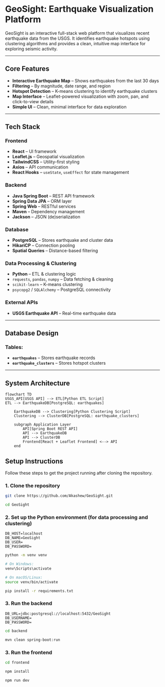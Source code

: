 # GeoSight: Earthquake Visualization Platform

GeoSight is an interactive full-stack web platform that visualizes recent earthquake data from the USGS. It identifies earthquake hotspots using clustering algorithms and provides a clean, intuitive map interface for exploring seismic activity.

---

## Core Features

- **Interactive Earthquake Map** – Shows earthquakes from the last 30 days
- **Filtering** – By magnitude, date range, and region
- **Hotspot Detection** – K-means clustering to identify earthquake clusters
- **Map Interface** – Leaflet-powered visualization with zoom, pan, and click-to-view details
- **Simple UI** – Clean, minimal interface for data exploration

---

## Tech Stack

### Frontend

- **React** – UI framework
- **Leaflet.js** – Geospatial visualization
- **TailwindCSS** – Utility-first styling
- **Axios** – API communication
- **React Hooks** – `useState`, `useEffect` for state management

### Backend

- **Java Spring Boot** – REST API framework
- **Spring Data JPA** – ORM layer
- **Spring Web** – RESTful services
- **Maven** – Dependency management
- **Jackson** – JSON (de)serialization

### Database

- **PostgreSQL** – Stores earthquake and cluster data
- **HikariCP** – Connection pooling
- **Spatial Queries** – Distance-based filtering

### Data Processing & Clustering

- **Python** – ETL & clustering logic
- `requests`, `pandas`, `numpy` – Data fetching & cleaning
- `scikit-learn` – K-means clustering
- `psycopg2` / `SQLAlchemy` – PostgreSQL connectivity

### External APIs

- **USGS Earthquake API** – Real-time earthquake data

---

## Database Design

### Tables:

- **`earthquakes`** – Stores earthquake records
- **`earthquake_clusters`** – Stores hotspot clusters

---

## System Architecture

```mermaid
flowchart TD
USGS_API[USGS API] --> ETL[Python ETL Script]
ETL --> EarthquakeDB[PostgreSQL: earthquakes]

    EarthquakeDB --> Clustering[Python Clustering Script]
    Clustering --> ClusterDB[PostgreSQL: earthquake_clusters]

    subgraph Application Layer
        API[Spring Boot REST API]
        API --> EarthquakeDB
        API --> ClusterDB
        Frontend[React + Leaflet Frontend] <--> API
    end
```

##  Setup Instructions

Follow these steps to get the project running after cloning the repository.

### 1. Clone the repository

```bash
git clone https://github.com/Akashew/GeoSight.git

cd GeoSight
```

### 2. Set up the Python environment (for data processing and clustering)

```env
DB_HOST=localhost
DB_NAME=GeoSight
DB_USER=
DB_PASSWORD=
```

```bash
python -m venv venv

# On Windows:
venv\Scripts\activate

# On macOS/Linux:
source venv/bin/activate

pip install -r requirements.txt
```

### 3. Run the backend

```env
DB_URL=jdbc:postgresql://localhost:5432/GeoSight
DB_USERNAME=
DB_PASSWORD=
```

```bash
cd backend

mvn clean spring-boot:run
```

### 3. Run the frontend

```bash
cd frontend

npm install

npm run dev
```

